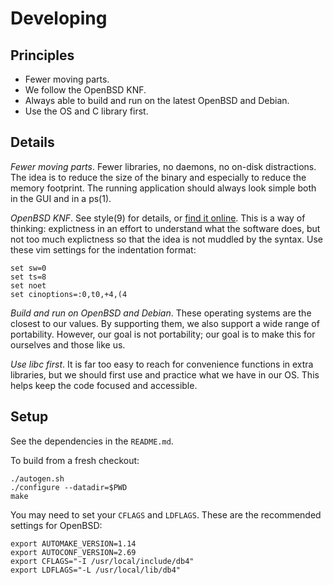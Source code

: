 Developing
==========

Principles
----------

- Fewer moving parts.
- We follow the OpenBSD KNF.
- Always able to build and run on the latest OpenBSD and Debian.
- Use the OS and C library first.

Details
-------

*Fewer moving parts*. Fewer libraries, no daemons, no on-disk distractions. The
idea is to reduce the size of the binary and especially to reduce the memory
footprint. The running application should always look simple both in the GUI
and in a ps(1).

*OpenBSD KNF*. See style(9) for details, or [find it online][openbsd-knf]. This
is a way of thinking: explictness in an effort to understand what the software
does, but not too much explictness so that the idea is not muddled by the
syntax. Use these vim settings for the indentation format:

    set sw=0
    set ts=8
    set noet
    set cinoptions=:0,t0,+4,(4

[openbsd-knf]: http://www.openbsd.org/cgi-bin/man.cgi/OpenBSD-current/man9/style.9

*Build and run on OpenBSD and Debian*. These operating systems are the closest
to our values. By supporting them, we also support a wide range of portability.
However, our goal is not portability; our goal is to make this for ourselves
and those like us.

*Use libc first*. It is far too easy to reach for convenience functions in
extra libraries, but we should first use and practice what we have in our OS.
This helps keep the code focused and accessible.

Setup
-----

See the dependencies in the `README.md`.

To build from a fresh checkout:

    ./autogen.sh
    ./configure --datadir=$PWD
    make

You may need to set your `CFLAGS` and `LDFLAGS`. These are the recommended
settings for OpenBSD:

    export AUTOMAKE_VERSION=1.14
    export AUTOCONF_VERSION=2.69
    export CFLAGS="-I /usr/local/include/db4"
    export LDFLAGS="-L /usr/local/lib/db4"
